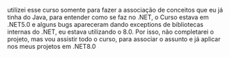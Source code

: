 utilizei esse curso somente para fazer a associação de conceitos que eu já tinha do Java,
para entender como se faz no .NET, o Curso estava em .NET5.0 e alguns bugs apareceram dando exceptions de bibliotecas internas do .NET,
eu estava utilizando o 8.0. Por isso, não completarei o projeto, mas vou assistir todo o curso, para associar o assunto e já aplicar nos meus projetos em .NET8.0
